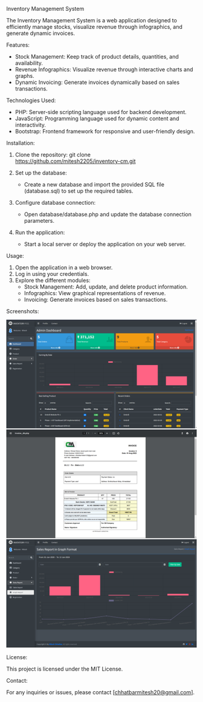 Inventory Management System

The Inventory Management System is a web application designed to efficiently manage stocks, visualize revenue through infographics, and generate dynamic invoices.

Features:

- Stock Management: Keep track of product details, quantities, and availability.
- Revenue Infographics: Visualize revenue through interactive charts and graphs.
- Dynamic Invoicing: Generate invoices dynamically based on sales transactions.

Technologies Used:

- PHP: Server-side scripting language used for backend development.
- JavaScript: Programming language used for dynamic content and interactivity.
- Bootstrap: Frontend framework for responsive and user-friendly design.

Installation:

1. Clone the repository:
   git clone https://github.com/mitesh2205/inventory-cm.git

2. Set up the database:
   - Create a new database and import the provided SQL file (database.sql) to set up the required tables.

3. Configure database connection:
   - Open database/database.php and update the database connection parameters.

4. Run the application:
   - Start a local server or deploy the application on your web server.

Usage:

1. Open the application in a web browser.
2. Log in using your credentials.
3. Explore the different modules:
   - Stock Management: Add, update, and delete product information.
   - Infographics: View graphical representations of revenue.
   - Invoicing: Generate invoices based on sales transactions.

Screenshots:

![Screenshot 1](Screenshot1.png)
![Screenshot 2](Screenshot2.png)
![Screenshot 3](Screenshot3.png)


License:

This project is licensed under the MIT License.

Contact:

For any inquiries or issues, please contact [chhatbarmitesh20@gmail.com].
